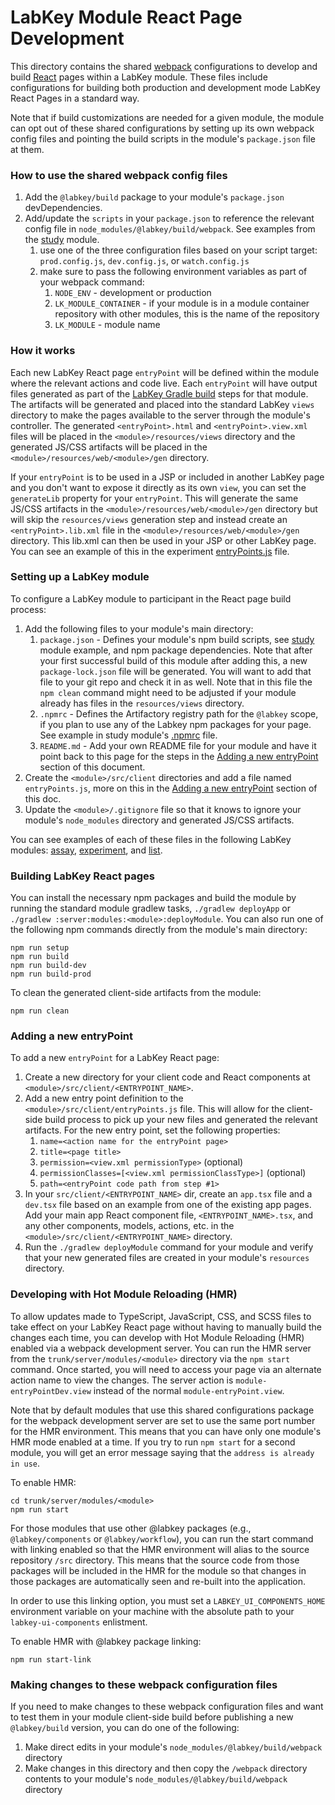 # LabKey Module React Page Development

This directory contains the shared [webpack] configurations to develop and build
[React] pages within a LabKey module. These files include configurations for
building both production and development mode LabKey React Pages in a standard way.

Note that if build customizations are needed for a given module, the module can opt out of these shared
configurations by setting up its own webpack config files and pointing the build scripts in the
module's `package.json` file at them.

### How to use the shared webpack config files

1. Add the `@labkey/build` package to your module's `package.json` devDependencies.
1. Add/update the `scripts` in your `package.json` to reference the relevant config file in
    `node_modules/@labkey/build/webpack`. See examples from the [study] module.
    1. use one of the three configuration files based on your script target: `prod.config.js`, `dev.config.js`,
        or `watch.config.js`
    1. make sure to pass the following environment variables as part of your webpack command:
        1.  `NODE_ENV` - development or production
        1. `LK_MODULE_CONTAINER` - if your module is in a module container repository with other modules,
            this is the name of the repository
        1.  `LK_MODULE` - module name

### How it works

Each new LabKey React page `entryPoint` will be defined within the module where the relevant actions
and code live. Each `entryPoint` will have output files generated as part of the
[LabKey Gradle build] steps for that module. The artifacts will be generated and placed into the
standard LabKey `views` directory to make the pages available to the server through the module's
controller. The generated `<entryPoint>.html` and `<entryPoint>.view.xml` files will be placed in the
`<module>/resources/views` directory and the generated JS/CSS artifacts will be placed in the
`<module>/resources/web/<module>/gen` directory.

If your `entryPoint` is to be used in a JSP or included in another LabKey page and you don't want to expose it
directly as its own `view`, you can set the `generateLib` property for your `entryPoint`. This will generate
the same JS/CSS artifacts in the `<module>/resources/web/<module>/gen` directory but will skip the `resources/views`
generation step and instead create an `<entryPoint>.lib.xml` file in the `<module>/resources/web/<module>/gen` directory.
This lib.xml can then be used in your JSP or other LabKey page. You can see an example of this in the experiment
[entryPoints.js] file.

### Setting up a LabKey module

To configure a LabKey module to participant in the React page build process:
1. Add the following files to your module's main directory:
    1. `package.json` - Defines your module's npm build scripts, see [study] module example, and npm package
        dependencies. Note that after your first successful build of this module after adding this,
        a new `package-lock.json` file will be generated. You will want to add that file to your git repo
        and check it in as well. Note that in this file the `npm clean` command might need to be adjusted
        if your module already has files in the `resources/views` directory.
    1. `.npmrc` - Defines the Artifactory registry path for the `@labkey` scope, if you
        plan to use any of the Labkey npm packages for your page.
        See example in study module's [.npmrc] file.
    1. `README.md` - Add your own README file for your module and have it point back to this page
        for the steps in the [Adding a new entryPoint](#adding-a-new-entrypoint) section of this document.
1. Create the `<module>/src/client` directories and add a file named `entryPoints.js`, more on this in
    the [Adding a new entryPoint](#adding-a-new-entrypoint) section of this doc.
1. Update the `<module>/.gitignore` file so that it knows to ignore your module's `node_modules` directory
    and generated JS/CSS artifacts.

You can see examples of each of these files in the following LabKey modules:
[assay], [experiment], and [list].

### Building LabKey React pages

You can install the necessary npm packages and build the module by running the standard module
gradlew tasks, `./gradlew deployApp` or `./gradlew :server:modules:<module>:deployModule`.
You can also run one of the following npm commands directly from the module's main directory:
```
npm run setup
npm run build
npm run build-dev
npm run build-prod
```

To clean the generated client-side artifacts from the module:
```
npm run clean
```

### Adding a new entryPoint

To add a new `entryPoint` for a LabKey React page:
1. Create a new directory for your client code and React components at `<module>/src/client/<ENTRYPOINT_NAME>`.
1. Add a new entry point definition to the `<module>/src/client/entryPoints.js` file. This will allow
    for the client-side build process to pick up your new files and generated the relevant artifacts.
    For the new entry point, set the following properties:
    1. `name=<action name for the entryPoint page>`
    1. `title=<page title>`
    1. `permission=<view.xml permissionType>` (optional)
    1. `permissionClasses=[<view.xml permissionClassType>]` (optional)
    1. `path=<entryPoint code path from step #1>`
1. In your `src/client/<ENTRYPOINT_NAME>` dir, create an `app.tsx` file and a `dev.tsx` file based on
    an example from one of the existing app pages. Add your main app React component file,
    `<ENTRYPOINT_NAME>.tsx`, and any other components, models, actions,
    etc. in the `<module>/src/client/<ENTRYPOINT_NAME>` directory.
1. Run the `./gradlew deployModule` command for your module and verify that your new generated files
    are created in your module's `resources` directory.

### Developing with Hot Module Reloading (HMR)

To allow updates made to TypeScript, JavaScript, CSS, and SCSS files to take effect on your LabKey
React page without having to manually build the changes each time, you can develop with Hot Module
Reloading (HMR) enabled via a webpack development server. You can run the HMR server from the
`trunk/server/modules/<module>` directory via the `npm start` command. Once started, you
will need to access your page via an alternate action name to view the changes. The server action
is `module-entryPointDev.view` instead of the normal `module-entryPoint.view`.

Note that by default modules that use this shared configurations package for the webpack development
server are set to use the same port number for the HMR environment. This means that you can have
only one module's HMR mode enabled at a time. If you try to run `npm start` for a second module, you
will get an error message saying that the `address is already in use`.

To enable HMR:
```
cd trunk/server/modules/<module>
npm run start
```

For those modules that use other @labkey packages (e.g., `@labkey/components` or `@labkey/workflow`), you can run
the start command with linking enabled so that the HMR environment will alias to the source repository `/src` directory.
This means that the source code from those packages will be included in the HMR for the module so that changes in those
packages are automatically seen and re-built into the application.

In order to use this linking option, you must set a `LABKEY_UI_COMPONENTS_HOME` environment variable on your
machine with the absolute path to your `labkey-ui-components` enlistment.

To enable HMR with @labkey package linking:
```
npm run start-link
```

### Making changes to these webpack configuration files

If you need to make changes to these webpack configuration files and want to test them in your module client-side
build before publishing a new `@labkey/build` version, you can do one of the following:

1. Make direct edits in your module's `node_modules/@labkey/build/webpack` directory
2. Make changes in this directory and then copy the `/webpack` directory contents to your module's
    `node_modules/@labkey/build/webpack` directory

[React]: https://reactjs.org
[webpack]: https://webpack.js.org/
[LabKey Gradle build]: https://www.labkey.org/Documentation/wiki-page.view?name=gradleBuild
[assay]: https://github.com/LabKey/platform/tree/develop/assay
[experiment]: https://github.com/LabKey/platform/tree/develop/experiment
[list]: https://github.com/LabKey/platform/tree/develop/list
[study]: https://github.com/LabKey/platform/blob/develop/study/package.json
[entryPoints.js]: https://github.com/LabKey/platform/blob/develop/experiment/src/client/entryPoints.js
[.npmrc]: https://github.com/LabKey/platform/blob/develop/study/.npmrc
[tsconfig.json]: https://github.com/LabKey/platform/blob/develop/study/tsconfig.json
